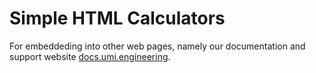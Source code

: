 # Simple HTML Calculators

For embeddeding into other web pages, namely our documentation and support website [docs.umi.engineering](https://docs.umi.engineering).
